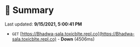 # 📖 Summary
Last updated: **9/15/2021, 5:00:41 PM**

- `GET` [https://Bhadwa-sala.toxicblte.repl.co](https://Bhadwa-sala.toxicblte.repl.co) - **Down** (4506ms)
